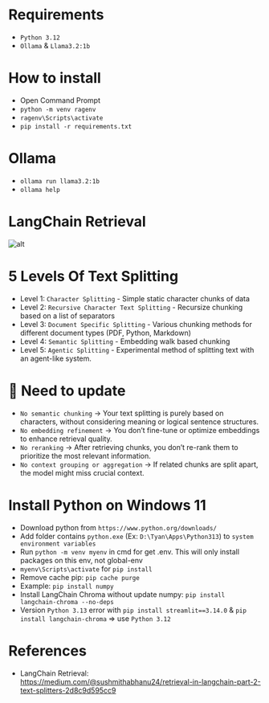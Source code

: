# Requirements
- `Python 3.12`
- `Ollama` & `Llama3.2:1b`

# How to install
- Open Command Prompt
- `python -m venv ragenv`
- `ragenv\Scripts\activate`
- `pip install -r requirements.txt`

# Ollama
- `ollama run llama3.2:1b`
- `ollama help`

# LangChain Retrieval
![alt](https://miro.medium.com/v2/resize:fit:1400/format:webp/1*kPSgqK4oCq9beeijmVRK7g.jpeg)

# 5 Levels Of Text Splitting
- Level 1: `Character Splitting` - Simple static character chunks of data
- Level 2: `Recursive Character Text Splitting` - Recursize chunking based on a list of separators
- Level 3: `Document Specific Splitting` - Various chunking methods for different document types (PDF, Python, Markdown)
- Level 4: `Semantic Splitting` - Embedding walk based chunking
- Level 5: `Agentic Splitting` - Experimental method of splitting text with an agent-like system. 

# 🚀 Need to update
- `No semantic chunking` → Your text splitting is purely based on characters, without considering meaning or logical sentence structures.
- `No embedding refinement` → You don’t fine-tune or optimize embeddings to enhance retrieval quality.
- `No reranking` → After retrieving chunks, you don’t re-rank them to prioritize the most relevant information.
- `No context grouping or aggregation` → If related chunks are split apart, the model might miss crucial context.

# Install Python on Windows 11
- Download python from `https://www.python.org/downloads/`
- Add folder contains `python.exe` (Ex: `D:\Tyan\Apps\Python313`) to `system environment variables`
- Run `python -m venv myenv` in cmd for get .env. This will only install packages on this env, not global-env
- `myenv\Scripts\activate` for `pip install`
- Remove cache pip: `pip cache purge`
- Example: `pip install numpy`
- Install LangChain Chroma without update numpy: `pip install langchain-chroma --no-deps`
- Version `Python 3.13` error with `pip install streamlit==3.14.0` & `pip install langchain-chroma` => use `Python 3.12`

# References
- LangChain Retrieval: https://medium.com/@sushmithabhanu24/retrieval-in-langchain-part-2-text-splitters-2d8c9d595cc9